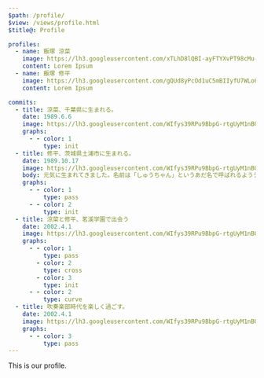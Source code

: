 ```yaml
---
$path: /profile/
$view: /views/profile.html
$title@: Profile

profiles:
  - name: 飯塚 涼菜
    image: https://lh3.googleusercontent.com/xTLhD8lQBI-ayFTYXvPT98cMu-3pIcrE0cKxXPjBYiBSmwbCahrppk5NGyFlIfqIomq1YreMD8TYF8XIa4t0XMIu_7c36z0L0KuLR4llFFB4Gazs_ZZseXKj_8YeQd9ByZyUMfLogDXxvzyyFzM_0NuAe4uS2TZ8yTd7EEji73V2oCW61ReUsmq7m06FW51nFJ2e4fLd8sO4vzJ7LJEcyOsqDX0glN3Us9WKl0Sis3yMY3XJ4A7kKmx50E1xdb6nziND_wUVKnb-2gffvrGcbICUJrAR8O5OLR8thpp6tvH8aRJEZS3naQG_bQVK4QMIRHpPjIm3bQQLKHZpuw08hzVixHO4XkoLp2sU_L0zURp_qpzvsnVVe0c3RHmIL2NIY1zjP-7gZ3Roo5YizXs_Owh25nb4jf6jRfXdiudkJGSEovJDu1xIoNtDv9mBW2e7Jg01ommibxbpmEkWU8BHdtcR4u5pCl8YcbvGuew_RJXWqrMKtNpaP-bX3f3PvhFOiI4NMyiEPGXfFEVtmhgZkWKz21rBtzq-KvnbXPd4MxNBdFxOHi38DW2JFAV64MZ_GmBq9UAq70KrCPzM1JljAHDwV66bTLg0rAL41507CKhmkB7f2VUxHmvqhxCPu208SL1OZb5V8V4eYMldNWmhJXhwANDw7RQcBFyl=rj
    content: Lorem Ipsum
  - name: 飯塚 修平
    image: https://lh3.googleusercontent.com/gQUd8yPcOd1uC5mBIIyfU7WLo6LBBSQ1t0taxuHEqIhhkJ5QuaQcE8a4p0wpJRiX-yzw_FzsZwj9W2dN4AvBzMOJdbi-leX-zGRNsm-dQeE4gBKhrs4HepnXuDgn9bhI9HFqHXqtrwOHTjoQHdOCKHg0VmPcvKaCz9O-2dtQRqI8N2ErOcFm0Sn-Yc5tZEZyxxNrol-F5SwhdhMbBFOMaCat5axGgJruu06yHa8VPwlzjKywvMpwFS7B3g0FL19YsjXDbdhpSUrxUUG4KktJ7RXvZa6ftx_cOG5sOYM56VMbXb1VIVvjh9dupSd-AeWJouXzUUykQDa8TAAu2Xkn-DeQWAY4cbtSVeXTC-w5VtEd47DpBD68fkxpnIM363R4-ZhfTS9uHcehuYkhJy8AgEGJj4YAcowcLoYajvK1YVWaWvqyHt7nyFnG2rFg4NjHmF-Rvd_I_02EdFH9uXAJZ5_m2pqSy8cLGuD1yEHW7bN8Nhjsyf-lG6wffO_RrxVlmQoMa9JRnlZQPnoUj20bEminPLu9m0Sqt96ciT7qyKAV9JXnmg-q3uFwY6BCPW_TfkM01LipgyRucDCk3lmIo6wrQG95PfdtyyYRqd4ZR-vxumfBjibmHTPg2B9WOsc6UXs7kCXZl3o_TPGn_P5x9jPNlvJ-nFRSZM4L=rj
    content: Lorem Ipsum

commits:
  - title: 涼菜、千葉県に生まれる。
    date: 1989.6.6
    image: https://lh3.googleusercontent.com/WIfys39RPu9BbpG-rtgUyM1nB0V77mNjgs4eX_6dJPX_jYvn04qfJ7jZtvk9JwlGC1ycDZ1P6IqJuW1qcMz72ULWK5CR8wprpHDpNTmff3gw2yi6R75m56ZBcCusmfqNKNov2ycX5jwoC1TGNPaerZk6CH6sMfLFwKItDF5-D_eHStwp3IRiGHm9xxFF7BS3ZjSei_QFhtNSjWY0fh_2N91ZfWMO-amceuNpCaK53d6BIa3Zgoz6Rg0HkBG4yyat5uIrp-r3OKWTog7OVYMrj7BmDLJpXgZfpovE5e8GBCVdhwaNPyCYAGX4rDhP1lTXMe3MmoUbv2dvzn-ObKedx-JvBWljm5nObx6WdeZFFL7-CO8Cguwq90FKaAW58pP8Td_27Yze3_Fs7sfHF1RcRTcf-JdoapdpfUI7P-iG_ImKbEOb5I8iw4tjnfwqvCnRksqU_RQqFHAGfW5yztp7QfX0-o_HE-iIKikaGv4vyMy0axqDDpsafzfvyWmJo1WNVDde-vGyD5MLYl4OfUvCT_a27DJokaQQTnlV0WxoidHqdC-SM2lUvG38wmhe6l4_DN2Q0GcAc51FQeB9fKus9_t2b5Fqt0aO0norQLGMj5T50P7Qo0gaAqlr4S9Xyr-V5vtc5G4xXtcaNsJF7ozf8ZvhQdy60WGOOxtw
    graphs:
      - - color: 1
          type: init
  - title: 修平、茨城県土浦市に生まれる。
    date: 1989.10.17
    image: https://lh3.googleusercontent.com/WIfys39RPu9BbpG-rtgUyM1nB0V77mNjgs4eX_6dJPX_jYvn04qfJ7jZtvk9JwlGC1ycDZ1P6IqJuW1qcMz72ULWK5CR8wprpHDpNTmff3gw2yi6R75m56ZBcCusmfqNKNov2ycX5jwoC1TGNPaerZk6CH6sMfLFwKItDF5-D_eHStwp3IRiGHm9xxFF7BS3ZjSei_QFhtNSjWY0fh_2N91ZfWMO-amceuNpCaK53d6BIa3Zgoz6Rg0HkBG4yyat5uIrp-r3OKWTog7OVYMrj7BmDLJpXgZfpovE5e8GBCVdhwaNPyCYAGX4rDhP1lTXMe3MmoUbv2dvzn-ObKedx-JvBWljm5nObx6WdeZFFL7-CO8Cguwq90FKaAW58pP8Td_27Yze3_Fs7sfHF1RcRTcf-JdoapdpfUI7P-iG_ImKbEOb5I8iw4tjnfwqvCnRksqU_RQqFHAGfW5yztp7QfX0-o_HE-iIKikaGv4vyMy0axqDDpsafzfvyWmJo1WNVDde-vGyD5MLYl4OfUvCT_a27DJokaQQTnlV0WxoidHqdC-SM2lUvG38wmhe6l4_DN2Q0GcAc51FQeB9fKus9_t2b5Fqt0aO0norQLGMj5T50P7Qo0gaAqlr4S9Xyr-V5vtc5G4xXtcaNsJF7ozf8ZvhQdy60WGOOxtw
    body: 元気に生まれてきました。名前は「しゅうちゃん」というあだ名で呼ばれるようデザインされています。
    graphs:
      - - color: 1
          type: pass
      - - color: 2
          type: init
  - title: 涼菜と修平、茗溪学園で出会う
    date: 2002.4.1
    image: https://lh3.googleusercontent.com/WIfys39RPu9BbpG-rtgUyM1nB0V77mNjgs4eX_6dJPX_jYvn04qfJ7jZtvk9JwlGC1ycDZ1P6IqJuW1qcMz72ULWK5CR8wprpHDpNTmff3gw2yi6R75m56ZBcCusmfqNKNov2ycX5jwoC1TGNPaerZk6CH6sMfLFwKItDF5-D_eHStwp3IRiGHm9xxFF7BS3ZjSei_QFhtNSjWY0fh_2N91ZfWMO-amceuNpCaK53d6BIa3Zgoz6Rg0HkBG4yyat5uIrp-r3OKWTog7OVYMrj7BmDLJpXgZfpovE5e8GBCVdhwaNPyCYAGX4rDhP1lTXMe3MmoUbv2dvzn-ObKedx-JvBWljm5nObx6WdeZFFL7-CO8Cguwq90FKaAW58pP8Td_27Yze3_Fs7sfHF1RcRTcf-JdoapdpfUI7P-iG_ImKbEOb5I8iw4tjnfwqvCnRksqU_RQqFHAGfW5yztp7QfX0-o_HE-iIKikaGv4vyMy0axqDDpsafzfvyWmJo1WNVDde-vGyD5MLYl4OfUvCT_a27DJokaQQTnlV0WxoidHqdC-SM2lUvG38wmhe6l4_DN2Q0GcAc51FQeB9fKus9_t2b5Fqt0aO0norQLGMj5T50P7Qo0gaAqlr4S9Xyr-V5vtc5G4xXtcaNsJF7ozf8ZvhQdy60WGOOxtw
    graphs:
      - - color: 1
          type: pass
        - color: 2
          type: cross
        - color: 3
          type: init
      - - color: 2
          type: curve
  - title: 吹奏楽部時代を楽しく過ごす。
    date: 2002.4.1
    image: https://lh3.googleusercontent.com/WIfys39RPu9BbpG-rtgUyM1nB0V77mNjgs4eX_6dJPX_jYvn04qfJ7jZtvk9JwlGC1ycDZ1P6IqJuW1qcMz72ULWK5CR8wprpHDpNTmff3gw2yi6R75m56ZBcCusmfqNKNov2ycX5jwoC1TGNPaerZk6CH6sMfLFwKItDF5-D_eHStwp3IRiGHm9xxFF7BS3ZjSei_QFhtNSjWY0fh_2N91ZfWMO-amceuNpCaK53d6BIa3Zgoz6Rg0HkBG4yyat5uIrp-r3OKWTog7OVYMrj7BmDLJpXgZfpovE5e8GBCVdhwaNPyCYAGX4rDhP1lTXMe3MmoUbv2dvzn-ObKedx-JvBWljm5nObx6WdeZFFL7-CO8Cguwq90FKaAW58pP8Td_27Yze3_Fs7sfHF1RcRTcf-JdoapdpfUI7P-iG_ImKbEOb5I8iw4tjnfwqvCnRksqU_RQqFHAGfW5yztp7QfX0-o_HE-iIKikaGv4vyMy0axqDDpsafzfvyWmJo1WNVDde-vGyD5MLYl4OfUvCT_a27DJokaQQTnlV0WxoidHqdC-SM2lUvG38wmhe6l4_DN2Q0GcAc51FQeB9fKus9_t2b5Fqt0aO0norQLGMj5T50P7Qo0gaAqlr4S9Xyr-V5vtc5G4xXtcaNsJF7ozf8ZvhQdy60WGOOxtw
    graphs:
      - - color: 3
          type: pass
---
```


This is our profile.
